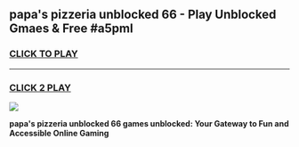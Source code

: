 
## papa's pizzeria unblocked 66 - Play Unblocked Gmaes & Free #a5pml
<h3>
<a href="https://news.freeplayer.one?title=papa's_pizzeria_unblocked_66&ref=24F">CLICK TO PLAY</a></h3>
<hr>

<h3>
<a href="https://news.freeplayer.one?title=papa's_pizzeria_unblocked_66&ref=24F">CLICK 2 PLAY</a>
  
</h3>

<a href="https://news.freeplayer.one?title=papa's_pizzeria_unblocked_66&ref=24F/"><img src="https://clearcache.store/games.png"></a>


**papa's pizzeria unblocked 66 games unblocked: Your Gateway to Fun and Accessible Online Gaming**
